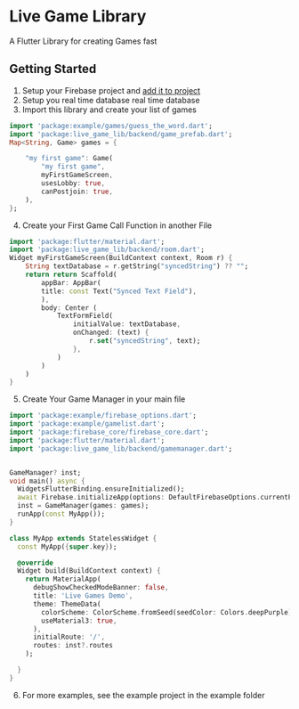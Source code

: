 # Live Game Library
A Flutter Library for creating Games fast 

## Getting Started

1. Setup your Firebase project and [add it to project ](https://firebase.google.com/docs/database/android/start?hl=de)
2. Setup you real time database real time database
3. Import this library and create your list of games
```dart
import 'package:example/games/guess_the_word.dart';
import 'package:live_game_lib/backend/game_prefab.dart';
Map<String, Game> games = {

    "my first game": Game(
        "my first game",
        myFirstGameScreen,
        usesLobby: true,
        canPostjoin: true,
    ),
};
```
4. Create your First Game Call Function in another File
```dart
import 'package:flutter/material.dart';
import 'package:live_game_lib/backend/room.dart';
Widget myFirstGameScreen(BuildContext context, Room r) {
    String textDatabase = r.getString("syncedString") ?? "";
    return return Scaffold(
        appBar: AppBar(
        title: const Text("Synced Text Field"),
        ),
        body: Center (
            TextFormField(
                initialValue: textDatabase,
                onChanged: (text) {
                    r.set("syncedString", text);
                },
            )
        )   
    )
}
```

5. Create Your Game Manager in your main file
```dart
import 'package:example/firebase_options.dart';
import 'package:example/gamelist.dart';
import 'package:firebase_core/firebase_core.dart';
import 'package:flutter/material.dart';
import 'package:live_game_lib/backend/gamemanager.dart';


GameManager? inst;
void main() async {
  WidgetsFlutterBinding.ensureInitialized();
  await Firebase.initializeApp(options: DefaultFirebaseOptions.currentPlatform);
  inst = GameManager(games: games);
  runApp(const MyApp());
}

class MyApp extends StatelessWidget {
  const MyApp({super.key});

  @override
  Widget build(BuildContext context) {
    return MaterialApp(
      debugShowCheckedModeBanner: false,
      title: 'Live Games Demo',
      theme: ThemeData(
        colorScheme: ColorScheme.fromSeed(seedColor: Colors.deepPurple),
        useMaterial3: true,
      ),
      initialRoute: '/',
      routes: inst?.routes
    );

  }
}
```


6. For more examples, see the example project in the example folder
